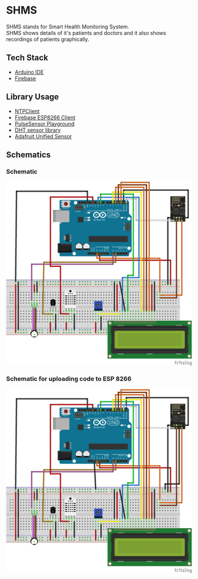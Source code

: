 # SHMS
SHMS stands for Smart Health Monitoring System.\
SHMS shows details of it's patients and doctors and it also shows recordings of patients graphically.

## Tech Stack
* [Arduino IDE](https://www.arduino.cc/en/software)
* [Firebase](https://firebase.google.com/)

## Library Usage
* [NTPClient](https://www.arduino.cc/reference/en/libraries/ntpclient/)
* [Firebase ESP8266 Client](https://www.arduino.cc/reference/en/libraries/firebase-esp8266-client/)
* [PulseSensor Playground](https://www.arduino.cc/reference/en/libraries/pulsesensor-playground/)
* [DHT sensor library](https://www.arduino.cc/reference/en/libraries/dht-sensor-library/)
* [Adafruit Unified Sensor](https://www.arduino.cc/reference/en/libraries/adafruit-unified-sensor/)

## Schematics
### Schematic 
![SHMS WORKING](https://github.com/irfankhaan/SHMS/blob/main/SHMS_WORKING_bb.png)
### Schematic for uploading code to ESP 8266
![while uploading code to ESP 8266](https://github.com/irfankhaan/SHMS/blob/main/SHMS_UploadingToESP_bb.png)

